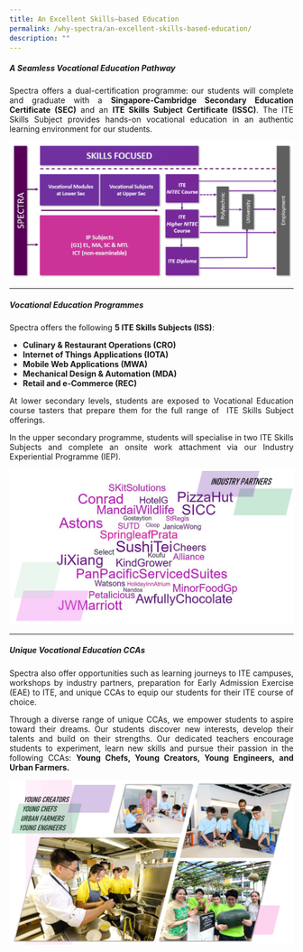```yaml
---
title: An Excellent Skills–based Education
permalink: /why-spectra/an-excellent-skills-based-education/
description: ""
---
```

##### **A Seamless Vocational Education Pathway**

<p align="justify">Spectra offers a dual-certification programme: our students will complete and graduate with a&nbsp;<b>Singapore-Cambridge Secondary Education Certificate (SEC)</b>&nbsp;and an&nbsp;<b>ITE Skills Subject Certificate (ISSC)</b>. The ITE Skills Subject provides hands-on vocational education in an authentic learning environment for our students.</p>

![](/images/customised%20pathway.png)

***
##### **Vocational Education Programmes**

Spectra offers the following&nbsp;**5 ITE Skills Subjects (ISS)**:

* **Culinary &amp; Restaurant Operations (CRO)**
* **Internet of Things Applications (IOTA)**
* **Mobile Web Applications (MWA)**
* **Mechanical Design &amp; Automation (MDA)**
* **Retail and e-Commerce (REC)**

<p align="justify">At lower secondary levels, students are exposed to Vocational Education course tasters that prepare them for the full range of&nbsp; ITE Skills Subject offerings.</p>

<p align="justify">In the upper secondary programme, students will specialise in two ITE Skills Subjects and complete an onsite work attachment via our Industry Experiential Programme (IEP).</p>

![](/images/oct%202023%20industry%20partners.png)

* * *

##### **Unique Vocational Education CCAs**

<p align="justify">Spectra also offer opportunities such as learning journeys to ITE campuses, workshops by industry partners, preparation for Early Admission Exercise (EAE) to ITE, and unique CCAs to equip our students for their ITE course of choice.</p>

<p align="justify">Through a diverse range of unique CCAs, we empower students to aspire toward their dreams. Our students discover new interests, develop their talents and build on their strengths. Our dedicated teachers encourage students to experiment, learn new skills and pursue their passion in the following CCAs:&nbsp;<b>Young Chefs, Young Creators, Young Engineers, and Urban Farmers.</b></p>

![Unique Ccas](/images/Unique-CCAs-1.png)